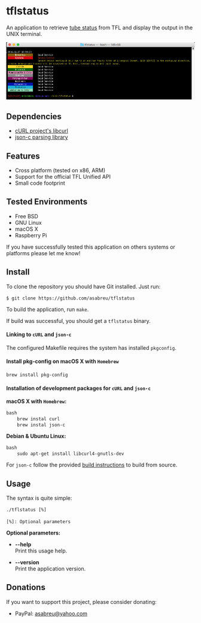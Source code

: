 
# tflstatus

An application to retrieve [tube status][tfl] from TFL and display the output in the UNIX terminal.

![Screen Shot](screenShot.png)

Dependencies
------------

* [cURL project's libcurl][libcurl] 
* [json-c parsing library][json-c]

[tfl]: https://api.tfl.gov.uk/line/mode/tube/status?detail=true
[json-c]: https://github.com/json-c/json-c
[libcurl]: http://curl.haxx.se/libcurl/

Features
--------

* Cross platform (tested on x86, ARM)
* Support for the official TFL Unified API
* Small code footprint

Tested Environments
-------------------

* Free BSD
* GNU Linux
* macOS X
* Raspberry Pi

If you have successfully tested this application on others systems or platforms please let me know!

Install
-------

To clone the repository you should have Git installed. Just run:

	$ git clone https://github.com/asabreu/tflstatus

To build the application, run `make`.

If build was successful, you should get a `tflstatus` binary.

#### Linking to `cURL` and `json-c`

The configured Makefile requires the system has installed `pkgconfig`.

#### Install pkg-config on macOS X with `Homebrew`

```
brew install pkg-config
```

#### Installation of development packages for `cURL` and `json-c` 

**macOS X with `Homebrew`:**

```
bash
    brew instal curl
    brew instal json-c
```

**Debian & Ubuntu Linux:**

```
bash
    sudo apt-get install libcurl4-gnutls-dev    
```

For `json-c` follow the provided [build instructions](https://github.com/json-c/json-c#build-instructions) to build from source.

Usage
-----

The syntax is quite simple:

```
./tflstatus [%]

[%]: Optional parameters
```

**Optional parameters:**

* **--help**  
Print this usage help.

* **--version**  
Print the application version.

Donations
---------

 If you want to support this project, please consider donating:
 
 * PayPal: [asabreu@yahoo.com](https://www.paypal.me/asabreu)
